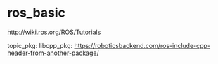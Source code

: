 # ros_basic
http://wiki.ros.org/ROS/Tutorials

topic_pkg: 
libcpp_pkg: https://roboticsbackend.com/ros-include-cpp-header-from-another-package/